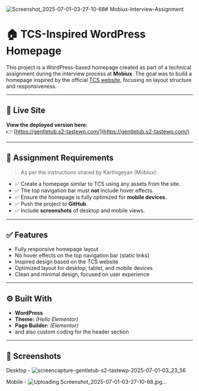 ![Screenshot_2025-07-01-03-27-10-68](https://github.com/user-attachments/assets/091fc056-fc56-4780-be75-065a63600fbd)# Mobiux-Interview-Assignment
# 🏠 TCS-Inspired WordPress Homepage

This project is a WordPress-based homepage created as part of a technical assignment during the interview process at **Mobiux**. The goal was to build a homepage inspired by the official [TCS website](https://www.tcs.com), focusing on layout structure and responsiveness.

---

## 🔗 Live Site

**View the deployed version here:**  
👉 [https://gentletub.s2-tastewp.com/](https://gentletub.s2-tastewp.com/)

---

## 📌 Assignment Requirements

> As per the instructions shared by Karthigeyan (Mobiux):

- ✅ Create a homepage similar to TCS using any assets from the site.
- ✅ The top navigation bar must **not** include hover effects.
- ✅ Ensure the homepage is fully optimized for **mobile devices**.
- ✅ Push the project to **GitHub**.
- ✅ Include **screenshots** of desktop and mobile views.

---

## ✅ Features

- Fully responsive homepage layout  
- No hover effects on the top navigation bar (static links)  
- Inspired design based on the TCS website  
- Optimized layout for desktop, tablet, and mobile devices  
- Clean and minimal design, focused on user experience

---

## ⚙️ Built With

- **WordPress**  
- **Theme:** *(Hello Elementor)*  
- **Page Builder:** *(Elementor)*
- and also custom coding for the header section

---


## 📸 Screenshots

Desktop - 
![screencapture-gentletub-s2-tastewp-2025-07-01-03_23_56](https://github.com/user-attachments/assets/206f1add-0794-4abd-a6f5-0c4fb4d04b0f)


Mobile - 
![Uploading Screenshot_2025-07-01-03-27-10-68.jpg…]()

